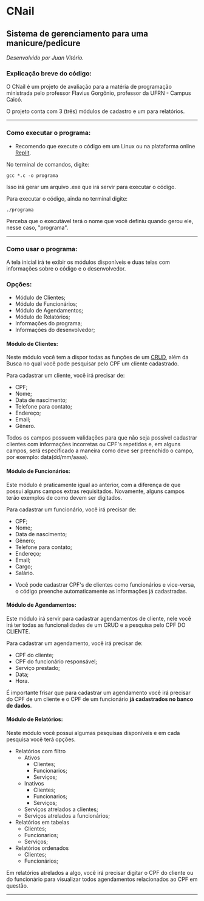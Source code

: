 # CNail 
## Sistema de gerenciamento para uma manicure/pedicure

*Desenvolvido por Juan Vitório.*

### Explicação breve do código:

O CNail é um projeto de avaliação para a matéria de programação ministrada pelo professor Flavius Gorgônio, professor da UFRN - Campus Caicó.

O projeto conta com 3 (três) módulos de cadastro e um para relatórios.

---

### **Como executar o programa:** 

* Recomendo que execute o código em um Linux ou na plataforma online [Replit](https://replit.com/~).
  

No terminal de comandos, digite:
```
gcc *.c -o programa
```
Isso irá gerar um arquivo .exe que irá servir para executar o código.

Para executar o código, ainda  no terminal digite:
```
./programa
```

Perceba que o executável terá o nome que você definiu quando gerou ele, nesse caso, "programa".

---
### **Como usar o programa:**

A tela inicial irá te exibir os módulos disponíveis e duas telas com informações sobre o código e o desenvolvedor.

### Opções:
- Módulo de Clientes;
- Módulo de Funcionários;
- Módulo de Agendamentos;
- Módulo de Relatórios;
- Informações do programa;
- Informações do desenvolvedor;

#### Módulo de Clientes:
Neste módulo você tem a dispor todas as funções de um [CRUD](https://coodesh.com/blog/dicionario/o-que-e-crud/), além da Busca no qual você pode pesquisar pelo CPF um cliente cadastrado.

Para cadastrar um cliente, você irá precisar de:
- CPF;
- Nome;
- Data de nascimento;
- Telefone para contato;
- Endereço;
- Email;
- Gênero.
  
Todos os campos possuem validações para que não seja possível cadastrar clientes com informações incorretas ou CPF's repetidos e, em alguns campos, será especificado a maneira como deve ser preenchido o campo, por exemplo: data(dd/mm/aaaa).

#### Módulo de Funcionários:
Este módulo é praticamente igual ao anterior, com a diferença de que possui alguns campos extras requisitados. Novamente, alguns campos terão exemplos de como devem ser digitados.

Para cadastrar um funcionário, você irá precisar de:
- CPF;
- Nome;
- Data de nascimento;
- Gênero;
- Telefone para contato;
- Endereço;
- Email;
- Cargo;
- Salário.

* Você pode cadastrar CPF's de clientes como funcionários e vice-versa, o código preenche automaticamente as informações já cadastradas.

#### Módulo de Agendamentos:
Este módulo irá servir para cadastrar agendamentos de cliente, nele você irá ter todas as funcionalidades de um CRUD e a pesquisa pelo CPF DO CLIENTE.

Para cadastrar um agendamento, você irá precisar de:
- CPF do cliente;
- CPF do funcionário responsável;
- Serviço prestado;
- Data;
- Hora.

É importante frisar que para cadastrar um agendamento você irá precisar do CPF de um cliente e o CPF de um funcionário **já cadastrados no banco de dados**.

#### Módulo de Relatórios:
Neste módulo você possui algumas pesquisas disponíveis e em cada pesquisa você terá opções.

- Relatórios com filtro
  - Ativos
    - Clientes;
    - Funcionarios;
    - Serviços;
  - Inativos
    - Clientes;
    - Funcionarios;
    - Serviços;
  - Serviços atrelados a clientes;
  - Serviços atrelados a funcionários;
- Relatórios em tabelas
  - Clientes;
  - Funcionarios;
  - Serviços;
- Relatórios ordenados
  - Clientes;
  - Funcionários;   

Em relatórios atrelados a algo, você irá precisar digitar o CPF do cliente ou do funcionário para visualizar todos agendamentos relacionados ao CPF em questão.

---


